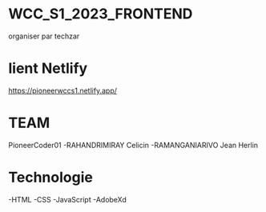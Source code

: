 # WCC_S1_2023_FRONTEND
organiser par techzar

# lient Netlify
https://pioneerwccs1.netlify.app/

# TEAM
PioneerCoder01
-RAHANDRIMIRAY Celicin
-RAMANGANIARIVO Jean Herlin

# Technologie
-HTML
-CSS
-JavaScript
-AdobeXd
